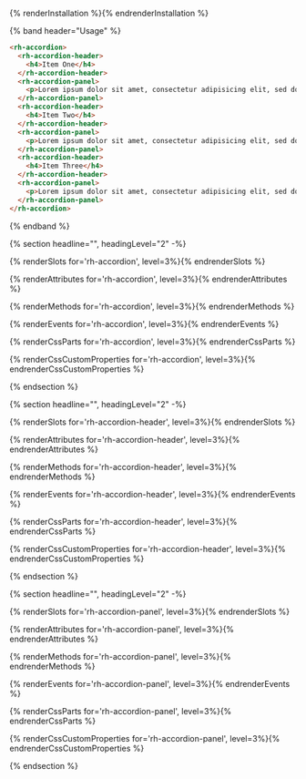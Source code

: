 {% renderInstallation %}{% endrenderInstallation %}

{% band header="Usage" %}
```html
<rh-accordion>
  <rh-accordion-header>
    <h4>Item One</h4>
  </rh-accordion-header>
  <rh-accordion-panel>
    <p>Lorem ipsum dolor sit amet, consectetur adipisicing elit, sed do eiusmod tempor incididunt ut labore et dolore magna aliqua.</p>
  </rh-accordion-panel>
  <rh-accordion-header>
    <h4>Item Two</h4>
  </rh-accordion-header>
  <rh-accordion-panel>
    <p>Lorem ipsum dolor sit amet, consectetur adipisicing elit, sed do eiusmod tempor incididunt ut labore et dolore magna aliqua.</p>
  </rh-accordion-panel>
  <rh-accordion-header>
    <h4>Item Three</h4>
  </rh-accordion-header>
  <rh-accordion-panel>
    <p>Lorem ipsum dolor sit amet, consectetur adipisicing elit, sed do eiusmod tempor incididunt ut labore et dolore magna aliqua.</p>
  </rh-accordion-panel>
</rh-accordion>
```
{% endband %}

{% section headline="<rh-accordion>", headingLevel="2" -%} 

{% renderSlots for='rh-accordion', level=3%}{% endrenderSlots %}

{% renderAttributes for='rh-accordion', level=3%}{% endrenderAttributes %}

{% renderMethods for='rh-accordion', level=3%}{% endrenderMethods %}

{% renderEvents for='rh-accordion', level=3%}{% endrenderEvents %}

{% renderCssParts for='rh-accordion', level=3%}{% endrenderCssParts %}

{% renderCssCustomProperties for='rh-accordion', level=3%}{% endrenderCssCustomProperties %} 

{% endsection %}

{% section headline="<rh-accordion-header>", headingLevel="2" -%} 

{% renderSlots for='rh-accordion-header', level=3%}{% endrenderSlots %}

{% renderAttributes for='rh-accordion-header', level=3%}{% endrenderAttributes %}

{% renderMethods for='rh-accordion-header', level=3%}{% endrenderMethods %}

{% renderEvents for='rh-accordion-header', level=3%}{% endrenderEvents %}

{% renderCssParts for='rh-accordion-header', level=3%}{% endrenderCssParts %}

{% renderCssCustomProperties for='rh-accordion-header', level=3%}{% endrenderCssCustomProperties %} 

{% endsection %}

{% section headline="<rh-accordion-panel>", headingLevel="2" -%} 

{% renderSlots for='rh-accordion-panel', level=3%}{% endrenderSlots %}

{% renderAttributes for='rh-accordion-panel', level=3%}{% endrenderAttributes %}

{% renderMethods for='rh-accordion-panel', level=3%}{% endrenderMethods %}

{% renderEvents for='rh-accordion-panel', level=3%}{% endrenderEvents %}

{% renderCssParts for='rh-accordion-panel', level=3%}{% endrenderCssParts %}

{% renderCssCustomProperties for='rh-accordion-panel', level=3%}{% endrenderCssCustomProperties %} 

{% endsection %}

